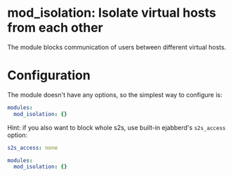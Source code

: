 mod_isolation: Isolate virtual hosts from each other
====================================================

The module blocks communication of users between different virtual hosts.

# Configuration

The module doesn't have any options, so the simplest way to configure is:
```yaml
modules:
  mod_isolation: {}
```

Hint: if you also want to block whole s2s, use built-in ejabberd's `s2s_access` option:
```yaml
s2s_access: none

modules:
  mod_isolation: {}
```
